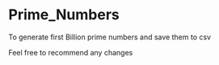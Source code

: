 # Prime_Numbers
To generate first Billion prime numbers and save them to csv


Feel free to recommend any changes
